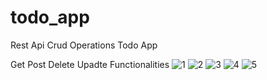 # todo_app

Rest Api Crud Operations Todo App

Get Post Delete Upadte Functionalities
![1](https://user-images.githubusercontent.com/90784719/222957051-6e449dce-19aa-4302-af94-d7d116f6f746.jpg)
![2](https://user-images.githubusercontent.com/90784719/222957068-5bada551-fca3-4eaf-ad52-2bcef0fedcd6.jpg)
![3](https://user-images.githubusercontent.com/90784719/222957078-42f42645-6993-4948-80d9-ace684e9cc35.jpg)
![4](https://user-images.githubusercontent.com/90784719/222957082-089c7bf4-7997-4311-b009-7ae9734e052d.jpg)
![5](https://user-images.githubusercontent.com/90784719/222957098-cf86f1b2-0ba4-4cad-8803-e33263b22a98.jpg)
